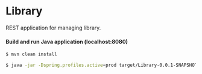 # Library
REST application for managing library.

#### Build and run Java application (localhost:8080)

```sh
$ mvn clean install
```
```sh
$ java -jar -Dspring.profiles.active=prod target/Library-0.0.1-SNAPSHOT.jar
```

